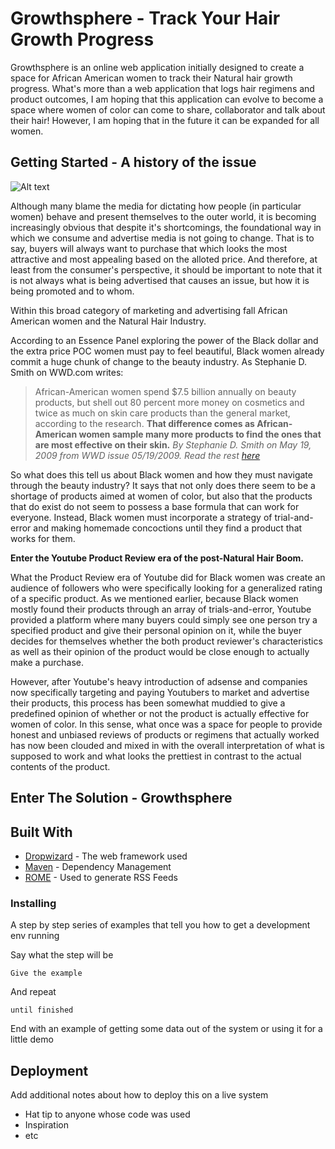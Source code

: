 # Growthsphere - Track Your Hair Growth Progress

Growthsphere is an online web application initially designed to create a space for African American women to track their Natural hair growth progress. What's more than a web application that logs hair regimens and product outcomes, I am hoping that this application can evolve to become a space where women of color can come to share, collaborator and talk about their hair! However, I am hoping that in the future it can be expanded for all women.

## Getting Started - A history of the issue

![Alt text](relative/path/to/img.jpg?raw=true "Title")


Although many blame the media for dictating how people (in particular women) behave and present themselves to the outer world, it is becoming increasingly obvious that despite it's shortcomings, the foundational way in which we consume and advertise media is not going to change. That is to say, buyers will always want to purchase that which looks the most attractive and most appealing based on the alloted price. And therefore, at least from the consumer's perspective, it should be important to note that it is not always what is being advertised that causes an issue, but how it is being promoted and to whom.

Within this broad category of marketing and advertising fall African American women and the Natural Hair Industry. 

According to an Essence Panel exploring the power of the Black dollar and the extra price POC women must pay to feel beautiful, Black women already commit a huge chunk of change to the beauty industry. As Stephanie D. Smith on WWD.com writes:

>African-American women spend $7.5 billion annually on beauty products, but shell out 80 percent more money on cosmetics and twice as much on skin care products than the general market, according to the research. __That difference comes as African-American women sample many more products to find the ones that are most effective on their skin.__
_By Stephanie D. Smith on May 19, 2009 from WWD issue 05/19/2009. Read the rest [here](https://wwd.com/beauty-industry-news/color-cosmetics/essence-panel-explores-beauty-purchasing-2139829/)_

So what does this tell us about Black women and how they must navigate through the beauty industry? It says that not only does there seem to be a shortage of products aimed at women of color, but also that the products that do exist do not seem to possess a base formula that can work for everyone. Instead, Black women must incorporate a strategy of trial-and-error and making homemade concoctions until they find a product that works for them.

__Enter the Youtube Product Review era of the post-Natural Hair Boom.__

What the Product Review era of Youtube did for Black women was create an audience of followers who were specifically looking for a generalized rating of a specific product. As we mentioned earlier, because Black women mostly found their products through an array of trials-and-error, Youtube provided a platform where many buyers could simply see one person try a specified product and give their personal opinion on it, while the buyer decides for themselves whether the both product reviewer's characteristics as well as their opinion of the product would be close enough to actually make a purchase.

However, after Youtube's heavy introduction of adsense and companies now specifically targeting and paying Youtubers to market and advertise their products, this process has been somewhat muddied to give a predefined opinion of whether or not the product is actually effective for women of color. In this sense, what once was a space for people to provide honest and unbiased reviews of products or regimens that actually worked has now been clouded and mixed in with the overall interpretation of what is supposed to work and what looks the prettiest in contrast to the actual contents of the product.

## Enter The Solution - Growthsphere



## Built With

* [Dropwizard](http://www.dropwizard.io/1.0.2/docs/) - The web framework used
* [Maven](https://maven.apache.org/) - Dependency Management
* [ROME](https://rometools.github.io/rome/) - Used to generate RSS Feeds


### Installing

A step by step series of examples that tell you how to get a development env running

Say what the step will be

```
Give the example
```

And repeat

```
until finished
```

End with an example of getting some data out of the system or using it for a little demo


## Deployment

Add additional notes about how to deploy this on a live system

* Hat tip to anyone whose code was used
* Inspiration
* etc
